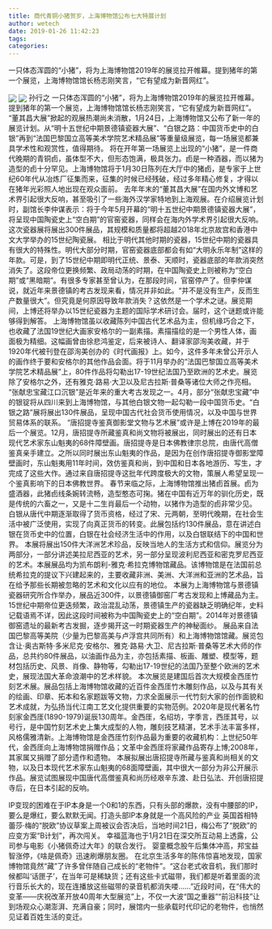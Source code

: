 ```yaml
---
title: 商代青铜小猪贺岁，上海博物馆公布七大特展计划
author: wetech
date: 2019-01-26 11:42:23
tags: 
categories: 
---
```

一只体态浑圆的“小猪”，将为上海博物馆2019年的展览拉开帷幕。提到猪年的第一个展览，上海博物馆馆长杨志刚笑言，“它有望成为新晋网红”。
<!-- more -->
<img align="center" border="0" src="https://imgcdn.yicai.com/uppics/images/2019/01/ec411d8a463ca2146628fe5435f97e6b.jpg" />
<img align="center" border="0" src="https://imgcdn.yicai.com/uppics/images/2019/01/d1ee5c44c1d16a3d7b276f1f778fec1d.jpg" />
孙行之
一只体态浑圆的“小猪”，将为上海博物馆2019年的展览拉开帷幕。提到猪年的第一个展览，上海博物馆馆长杨志刚笑言，“它有望成为新晋网红”。
“董其昌大展”掀起的观展热潮尚未消散，1月24日，上海博物馆又公布了新一年的展览计划。从“明十五世纪中期景德镇瓷器大展”、“白银之路：中国货币史中的白银”再到“法国巴黎国立高等美术学院艺术精品展”等重量级展览，每一场展览都兼具学术性和观赏性，值得期待。
将在开年第一场展览上出现的“小猪”，是一件商代晚期的青铜卣，虽体型不大，但形态饱满，极具张力。卣是一种酒器，而以猪为造型的卣十分罕见。上海博物馆将于1月30日陈列在大厅中的猪卣，是专家于上世纪60年代从冶炼厂征集而来，征集的时候已经残破，经过多年精心修复，才得以在猪年光彩照人地出现在观众面前。
去年年末的“董其昌大展”在国内外文博和艺术界引起很大反响，甚至吸引了一些海外汉学家特地到上海观展。在介绍展览计划时，副馆长李仲谋表示：将于今年5月开幕的“明十五世纪中期景德镇瓷器大展”，将呈现中国陶瓷史上“空白期”的官窑瓷器，同样会在海内外学术界引起很大反响。这次瓷器展将展出300件展品，其规模和质量都将超越2018年北京故宫和香港中文大学举办的15世纪陶瓷展。
相比于明代其他时期的瓷器，15世纪中期的瓷器具有很大的特殊性。明代大部分时期，官窑瓷器底部都会有如“大明永乐年制”这样的年款。可是，到了15世纪中期即明代正统、景泰、天顺时，瓷器底部的年款消突然消失了。这段帝位更换频繁、政局动荡的时期，在中国陶瓷史上则被称为“空白期”或“黑暗期”。有很多专家甚至曾认为，在那段时间，官窑停产了。但李仲谋说，就近年来景德镇的考古发现来看，情况并非如此。“并不是没有生产，反而生产数量很大”。但究竟是何原因导致年款消失？这依然是一个学术之谜。展览期间，上博还将举办以15世纪瓷器为主题的国际学术研讨会。届时，这个谜题或许能够得到解答。
上海博物馆虽以收藏陈列中国古代艺术品为主，但机缘巧合之下，也收藏了法国19世纪大画家安格尔的一副素描。素描描绘的是一个男性人体，画面极为精细。这幅画曾由徐悲鸿鉴定，后来被诗人、翻译家邵洵美收藏，并于1920年代被刊登在邵洵美创办的《时代画报》上。如今，这件多年未曾公开示人的画作终于要和安格尔的其他作品会面。将于11月举办的“法国巴黎国立高等美术学院艺术精品展”上，80件作品将勾勒出17-19世纪法国乃至欧洲的艺术史。展览除了安格尔之外，还有雅克·路易·大卫以及尼古拉斯·普桑等诸位大师之作亮相。
“张献忠宝藏江口沉银”是近年来的重大考古发现之一。4月，部分“张献忠宝藏”中的银锭将从四川来到上海博物馆，与其他白银文物一起勾勒一段中国货币史。“白银之路”展将展出130件展品，呈现中国古代社会货币使用情况，以及中国与世界贸易体系的联系。
“唐招提寺鉴真御影堂文物与艺术展”或许是上博在2019年的最后一个展览。12月，唐招提寺所藏鉴真和尚文物将被展出，同时展出的还有日本现代艺术家东山魁夷的68件障壁画。唐招提寺是日本佛教律宗总院，由唐代高僧鉴真亲手建立。之所以同时展出东山魁夷的作品，是因为在创作唐招提寺御影堂障壁画时，东山魁夷用11年时间，效仿鉴真和尚，到中国和日本各地游历、写生，才完成了这些大作。通过来自唐招提寺这批年代跨度极大的文物，策展人希望呈现一个鉴真影响下的日本佛教世界。
春节来临之际，上海博物馆推出猪卣首展。卣为盛酒器，此猪卣线条婉转流畅，造型憨态可掬。猪在中国有近万年的驯化历史，既是传统的六畜之一，又是十二生肖最后一个动物，以猪作为造型的卣非常少见。
白银从唐代中期逐渐取得了货币资格，经过了宋、元两朝，至明代晚期，在社会生活中被广泛使用，实现了向真正货币的转变。此展包括约130件展品，意在讲述白银在货币史中的位置，白银在社会经济生活中的作用，以及白银联结下的中国和世界。
本展将展出150件大洋洲艺术珍品，反映当地人的生活方式和信仰。展览分为两部分，一部分讲述美拉尼西亚的艺术，另一部分呈现波利尼西亚和密克罗尼西亚的艺术。本展展品均为凯布朗利-雅克·希拉克博物馆藏品。该博物馆是在法国前总统希拉克的提议下兴建起来的，主要收藏非洲、美洲、大洋洲和亚洲的艺术品，旨在给予那些长期被忽略的艺术和文化以应有的地位。
本展为上海博物馆与景德镇瓷器研究所合作举办，展品近300件，以景德镇御窑厂考古发现和上博藏品为主。15世纪中期帝位更迭频繁，政治混乱动荡，景德镇生产的瓷器缺乏明确纪年，史料记载语焉不详，因此这段时间被称为中国陶瓷史上的“空白期”。2014年对景德镇御窑遗址的最新考古发掘，逐步揭开这一时期瓷器生产的神秘面纱。
展品来自法国巴黎高等美院（少量为巴黎高美与卢浮宫共同所有）和上海博物馆馆藏。展览包含让·奥古斯特·多米尼克·安格尔、雅克·路易·大卫、尼古拉斯·普桑等艺术大师的作品，总共约80件展品，以油画作品为主，亦包括素描、板画、雕塑、模型等，题材包括历史、风景、肖像、静物等，勾勒出17-19世纪的法国乃至整个欧洲的艺术史，展现法国大革命浪潮中的艺术样貌。
本次展览是建国后首次大规模金西厓竹刻艺术展。展品包括上海博物馆收藏的近百件金西厓竹木雕刻作品，以及与其有关的绘画、印章、拓本和名家题跋等文物，力求全面展示一代竹刻大家的创作面貌和艺术成就，为弘扬当代江南工艺文化提供重要的实物范例。2020年是现代著名竹刻家金西厓(1890-1979)诞辰130周年。金西厓，名绍坊，字季言，西厓其号，以号行，是中国竹刻艺术史上集大成型的人物，雕刻技艺精湛，艺术手法丰富多样，风格儒雅清新。上海博物馆是金西厓竹刻作品最为重要的收藏机构：上世纪50年代，金西厓向上海博物馆捐赠作品；文革中金西厓将家藏作品寄存上博;2008年，其家属又捐赠了部分遗作和遗物。
本展拟展出唐招提寺所藏与鉴真和尚相关的文物，以及日本现代艺术家东山魁夷的68面障壁画，其中很大一部分为非公开展示作品。展览试图展现中国唐代高僧鉴真和尚历经艰辛东渡、赴日弘法、开创唐招提寺后，在日本引起的反响。
 
 
IP变现的困难在于IP本身是一个0和1的东西，只有头部的爆款，没有中腰部的IP，要么是爆红，要么默默无闻。打造头部IP本身就是一个高风险的产业
英国首相特蕾莎·梅的“脱欧”协议草案上周被议会否决后，当地时间21日，梅公布了“脱欧”的应变方案“B计划”，再次闯关。
幸福蓝海也于1月21日在深交所互动易上透露，公司参与电影《小猪佩奇过大年》的联合发行。
婴童概念股午后集体冲高，邦宝益智涨停，《啥是佩奇》迅速刷爆朋友圈。
在北京生活多年的陈伟惊喜地发现，国家博物馆竟然“藏”了许多曾伴随自己成长的“老物件”。“这台老式收音机，我们那时候都叫‘话匣子’，在当年可是稀缺货；还有这些卡式磁带，我们都是听着里面的流行音乐长大的，现在连播放这些磁带的录音机都消失喽……”近段时间，在“伟大的变革——庆祝改革开放40周年大型展览”上，不仅一大波“国之重器”“前沿科技”让到场观众心潮澎湃、充满自豪；同时，展馆内一些承载时代印记的老物件，也悄然见证着百姓生活的变迁。
